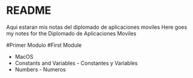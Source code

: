 # README

Aqui estaran mis notas del diplomado de aplicaciones moviles
Here goes my notes for the Diplomado de Aplicaciones Moviles

#Primer Modulo
#First Module
- MacOS
- Constants and Variables - Constantes y Variables
- Numbers - Numeros

